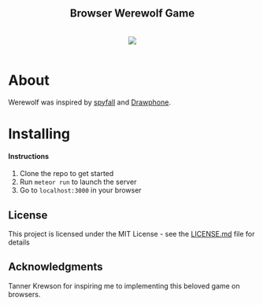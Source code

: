 <div align="center">
  <br>
  <h2>
    Browser Werewolf Game
  </h2>
  <br>
  <img src="http://static1.squarespace.com/static/532a4886e4b0e5f755112794/t/5840712ab8a79b24536d6471/1480618284514/15178192_1454250567936490_238894783888087143_n.png?format=1000w"/>
</div>
<br>


# About
Werewolf was inspired by [spyfall](https://github.com/evanbrumley/spyfall) and [Drawphone](https://github.com/tannerkrewson/drawphone/).

# Installing
#### Instructions
1. Clone the repo to get started
2. Run `meteor run` to launch the server
3. Go to `localhost:3000` in your browser

## License
This project is licensed under the MIT License - see the [LICENSE.md](LICENSE.md) file for details

## Acknowledgments
Tanner Krewson for inspiring me to implementing this beloved game on browsers.
